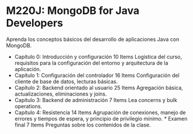 # M220J: MongoDB for Java Developers

Aprenda los conceptos básicos del desarrollo de aplicaciones Java con MongoDB.

* Capítulo 0: Introducción y configuración 10 Items
   Logística del curso, requisitos para la configuración del entorno y arquitectura de la aplicación.
* Capítulo 1: Configuración del controlador 16 Items
   Configuración del cliente de base de datos, lecturas básicas.
* Capítulo 2: Backend orientado al usuario 25 Items
   Agregación básica, actualizaciones, eliminaciones y joins.
* Capítulo 3: Backend de administración 7 Items
   Lea concerns y bulk operations.
* Capítulo 4: Resistencia 14 Items
   Agrupación de conexiones, manejo de errores y tiempos de espera, y principio de privilegio mínimo. * Examen final 7 Items
   Preguntas sobre los contenidos de la clase.  
